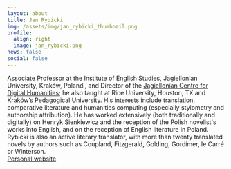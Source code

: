 ```yaml
---
layout: about
title: Jan Rybicki
img: /assets/img/jan_rybicki_thumbnail.png
profile:
  align: right
  image: jan_rybicki.png
news: false
social: false
---
```



Associate Professor at the Institute of English Studies, Jagiellonian University, Kraków, Polandi, and Director of the <a href="https://jchc.uj.edu.pl/en_GB/biuro" target="_blank">Jagiellonian Centre for Digital Humanities</a>; he also taught at Rice University, Houston, TX and Kraków’s Pedagogical University. His interests include translation, comparative literature and humanities computing (especially stylometry and authorship attribution). He has worked extensively (both traditionally and digitally) on Henryk Sienkiewicz and the reception of the Polish novelist's works into English, and on the reception of English literature in Poland. Rybicki is also an active literary translator, with more than twenty translated novels by authors such as Coupland, Fitzgerald, Golding, Gordimer, le Carré or Winterson.  
[Personal website](http://info.filg.uj.edu.pl/~jrybicki/)

